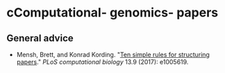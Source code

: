 # cComputational- genomics- papers

## General advice

 - Mensh, Brett, and Konrad Kording. "[Ten simple rules for structuring papers](https://doi.org/10.1371/journal.pcbi.1005830)." _PLoS computational biology_ 13.9 (2017): e1005619.

<!--stackedit_data:
eyJoaXN0b3J5IjpbLTExNjAzNDI2NjgsLTE1MDIxMjM1MjZdfQ
==
-->